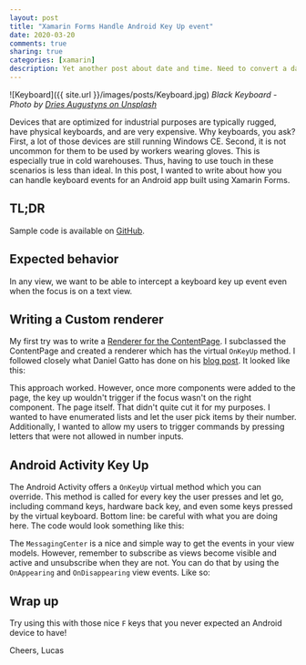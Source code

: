 ```yaml
---
layout: post
title: "Xamarin Forms Handle Android Key Up event"
date: 2020-03-20
comments: true
sharing: true
categories: [xamarin]
description: Yet another post about date and time. Need to convert a date from a specific time zone in Xamarin Forms? No problem, this post will show you exactly how.
---
```


![Keyboard]({{ site.url }}/images/posts/Keyboard.jpg)
*Black Keyboard - Photo by [Dries Augustyns on Unsplash](https://unsplash.com/s/photos/android-tablet-keyboard?utm_source=unsplash&utm_medium=referral&utm_content=creditCopyText)*

Devices that are optimized for industrial purposes are typically rugged, have physical keyboards, and are very expensive. Why keyboards, you ask? First, a lot of those devices are still running Windows CE. Second, it is not uncommon for them to be used by workers wearing gloves. This is especially true in cold warehouses. Thus, having to use touch in these scenarios is less than ideal. In this post, I wanted to write about how you can handle keyboard events for an Android app built using Xamarin Forms.

## TL;DR
Sample code is available on [GitHub](https://github.com/jlucaspains/BlogSamples/tree/master/Xamarin/LPains.AndroidGlobalKeyUp).

## Expected behavior
In any view, we want to be able to intercept a keyboard key up event even when the focus is on a text view.

## Writing a Custom renderer
My first try was to write a [Renderer for the ContentPage](https://docs.microsoft.com/en-us/xamarin/xamarin-forms/app-fundamentals/custom-renderer/contentpage). I subclassed the ContentPage and created a renderer which has the virtual ``OnKeyUp`` method. I followed closely what Daniel Gatto has done on his [blog post](https://dgatto.com/posts/2019/08/xam-hardware-keyboard/). It looked like this:

<script src="https://gist.github.com/jlucaspains/cdc62b3cf0c4366a13705337ee19507b.js"></script>

This approach worked. However, once more components were added to the page, the key up wouldn't trigger if the focus wasn't on the right component. The page itself. That didn't quite cut it for my purposes. I wanted to have enumerated lists and let the user pick items by their number. Additionally, I wanted to allow my users to trigger commands by pressing letters that were not allowed in number inputs.

## Android Activity Key Up
The Android Activity offers a ``OnKeyUp`` virtual method which you can override. This method is called for every key the user presses and let go, including command keys, hardware back key, and even some keys pressed by the virtual keyboard. Bottom line: be careful with what you are doing here. The code would look something like this:

<script src="https://gist.github.com/jlucaspains/e6e22a3f93eb8a062c388940a89464e8.js"></script>

The ``MessagingCenter`` is a nice and simple way to get the events in your view models. However, remember to subscribe as views become visible and active and unsubscribe when they are not. You can do that by using the ``OnAppearing`` and ``OnDisappearing`` view events. Like so:

<script src="https://gist.github.com/jlucaspains/d8b1540d8aaf1adab435bef2c0a6cfbc.js"></script>

## Wrap up
Try using this with those nice ``F`` keys that you never expected an Android device to have!

Cheers,
Lucas
